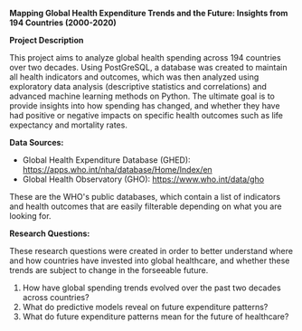 **Mapping Global Health Expenditure Trends and the Future: Insights from 194 Countries (2000-2020)**

**Project Description**

This project aims to analyze global health spending across 194 countries over two decades. Using PostGreSQL, a database was created to maintain all health indicators and outcomes, which was then analyzed using exploratory data analysis (descriptive statistics and correlations) and advanced machine learning methods on Python. The ultimate goal is to provide insights into how spending has changed, and whether they have had positive or negative impacts on specific health outcomes such as life expectancy and mortality rates.

**Data Sources:**
- Global Health Expenditure Database (GHED): https://apps.who.int/nha/database/Home/Index/en
- Global Health Observatory (GHO): https://www.who.int/data/gho 

These are the WHO's public databases, which contain a list of indicators and health outcomes that are easily filterable depending on what you are looking for. 

**Research Questions:**

These research questions were created in order to better understand where and how countries have invested into global healthcare, and whether these trends are subject to change in the forseeable future. 

1. How have global spending trends evolved over the past two decades across countries?
2. What do predictive models reveal on future expenditure patterns?
3. What do future expenditure patterns mean for the future of healthcare?

